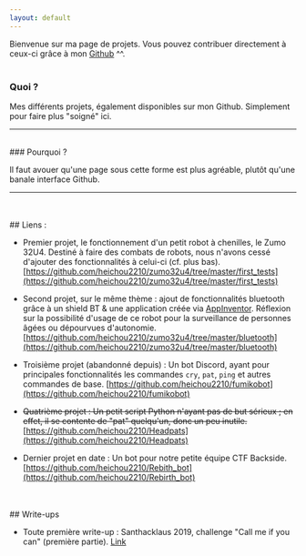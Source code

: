 ```yaml
---
layout: default
---
```


Bienvenue sur ma page de projets. Vous pouvez contribuer directement à ceux-ci grâce à mon [Github](https://github.com/heichou2210) ^^.
<br/>
<br/>
### Quoi ?

Mes différents projets, également disponibles sur mon Github. Simplement pour faire plus "soigné" ici.

*  *  *
<br/>
### Pourquoi ?

Il faut avouer qu'une page sous cette forme est plus agréable, plutôt qu'une banale interface Github.

* * *
<br/>
<br/>
## Liens :

- Premier projet, le fonctionnement d'un petit robot à chenilles, le Zumo 32U4.
Destiné à faire des combats de robots, nous n'avons cessé d'ajouter des fonctionnalités à celui-ci (cf. plus bas).
[https://github.com/heichou2210/zumo32u4/tree/master/first_tests](https://github.com/heichou2210/zumo32u4/tree/master/first_tests)

- Second projet, sur le même thème : ajout de fonctionnalités bluetooth grâce à un shield BT & une application créée via [AppInventor](https://appinventor.mit.edu). Réflexion sur la possibilité d'usage de ce robot pour la surveillance de personnes âgées ou dépourvues d'autonomie.
[https://github.com/heichou2210/zumo32u4/tree/master/bluetooth](https://github.com/heichou2210/zumo32u4/tree/master/bluetooth)

- Troisième projet (abandonné depuis) : Un bot Discord, ayant pour principales fonctionnalités les commandes `cry`, `pat`, `ping` et autres commandes de base.
[https://github.com/heichou2210/fumikobot](https://github.com/heichou2210/fumikobot)

- ~~Quatrième projet : Un petit script Python n'ayant pas de but sérieux ; en effet, il se contente de "pat" quelqu'un, donc un peu inutile.~~
[https://github.com/heichou2210/Headpats](https://github.com/heichou2210/Headpats)

- Dernier projet en date : Un bot pour notre petite équipe CTF Backside.
[https://github.com/heichou2210/Rebith_bot](https://github.com/heichou2210/Rebirth_bot)

<br/>
<br/>
## Write-ups

- Toute première write-up : Santhacklaus 2019, challenge "Call me if you can" (première partie). <a href="ctf/Santhacklaus/CMIYC.md">Link<br/>
<br/>
<br/>
<br/>
